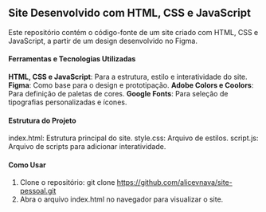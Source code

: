 ## Site Desenvolvido com HTML, CSS e JavaScript

Este repositório contém o código-fonte de um site criado com HTML, CSS e JavaScript, a partir de um design desenvolvido no Figma.

#### Ferramentas e Tecnologias Utilizadas

**HTML, CSS e JavaScript**: Para a estrutura, estilo e interatividade do site.
**Figma**: Como base para o design e prototipação.
**Adobe Colors e Coolors**: Para definição de paletas de cores.
**Google Fonts**: Para seleção de tipografias personalizadas e ícones.

#### Estrutura do Projeto

index.html: Estrutura principal do site.
style.css: Arquivo de estilos.
script.js: Arquivo de scripts para adicionar interatividade.

#### Como Usar

1) Clone o repositório: git clone https://github.com/alicevnava/site-pessoal.git
2) Abra o arquivo index.html no navegador para visualizar o site.
